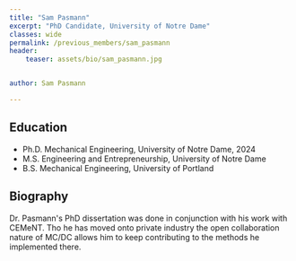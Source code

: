 ```yaml
---
title: "Sam Pasmann"
excerpt: "PhD Candidate, University of Notre Dame"
classes: wide
permalink: /previous_members/sam_pasmann
header:
    teaser: assets/bio/sam_pasmann.jpg


author: Sam Pasmann

---
```

## Education

* Ph.D. Mechanical Engineering, University of Notre Dame, 2024
* M.S. Engineering and Entrepreneurship, University of Notre Dame
* B.S. Mechanical Engineering, University of Portland

## Biography

Dr. Pasmann's PhD dissertation was done in conjunction with his work with CEMeNT.
Tho he has moved onto private industry the open collaboration nature of MC/DC allows him to keep contributing to the methods he implemented there.